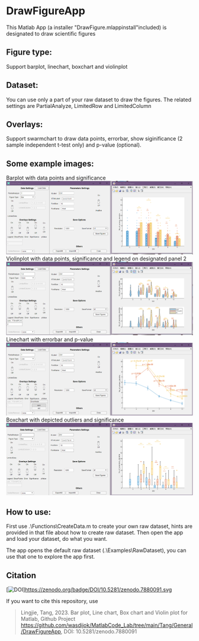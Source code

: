 # DrawFigureApp
This Matlab App (a installer "DrawFigure.mlappinstall"included) is designated to draw scientific figures

## Figure type:
Support barplot, linechart, boxchart and violinplot

## Dataset:
You can use only a part of your raw dataset to draw the figures.
The related settings are PartialAnalyze, LimitedRow and LimitedColumn

## Overlays:
Support swarmchart to draw data points, errorbar, show siginificance (2 sample independent t-test only) and p-value (optional).

## Some example images:
Barplot with data points and significance
![Exapmles1](Examples1.png)
Violinplot with data points, significance and legend on designated panel 2
![Exapmles2](Examples2.png)
Linechart with errorbar and p-value
![Exapmles3](Examples3.png)
Boxchart with depicted outliers and significance
![Exapmles4](Examples4.png)

## How to use:
First use .\Functions\CreateData.m to create your own raw dataset, hints are provided in that file about how to create raw dataset.
Then open the app and load your dataset, do what you want.

The app opens the default raw dataset (.\Examples\RawDataset), you can use that one to explore the app first.

## Citation

[![DOI](https://zenodo.org/badge/DOI/10.5281/zenodo.7880091.svg)]https://zenodo.org/badge/DOI/10.5281/zenodo.7880091.svg

If you want to cite this repository, use 

> Lingjie, Tang, 2023. Bar plot, Line chart, Box chart and Violin plot for Matlab, Github Project  
> https://github.com/wasdijok/MatlabCode_Lab/tree/main/Tang/General/DrawFigureApp, DOI: 10.5281/zenodo.7880091
